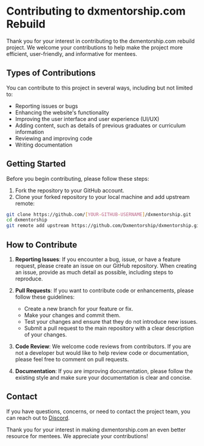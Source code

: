 # Contributing to dxmentorship.com Rebuild

Thank you for your interest in contributing to the dxmentorship.com rebuild project. We welcome your contributions to help make the project more efficient, user-friendly, and informative for mentees.

## Types of Contributions

You can contribute to this project in several ways, including but not limited to:

- Reporting issues or bugs
- Enhancing the website's functionality
- Improving the user interface and user experience (UI/UX)
- Adding content, such as details of previous graduates or curriculum information
- Reviewing and improving code
- Writing documentation

## Getting Started

Before you begin contributing, please follow these steps:

1. Fork the repository to your GitHub account.
2. Clone your forked repository to your local machine and add upstream remote:

```bash
git clone https://github.com/[YOUR-GITHUB-USERNAME]/dxmentorship.git
cd dxmentorship
git remote add upstream https://github.com/Dxmentorship/dxmentorship.git
```

## How to Contribute

1. **Reporting Issues**: If you encounter a bug, issue, or have a feature request, please create an issue on our GitHub repository. When creating an issue, provide as much detail as possible, including steps to reproduce.

2. **Pull Requests**: If you want to contribute code or enhancements, please follow these guidelines:
   - Create a new branch for your feature or fix.
   - Make your changes and commit them.
   - Test your changes and ensure that they do not introduce new issues.
   - Submit a pull request to the main repository with a clear description of your changes.

3. **Code Review**: We welcome code reviews from contributors. If you are not a developer but would like to help review code or documentation, please feel free to comment on pull requests.

4. **Documentation**: If you are improving documentation, please follow the existing style and make sure your documentation is clear and concise.

## Contact

If you have questions, concerns, or need to contact the project team, you can reach out to [Discord](https://discord.com/invite/dUQyb2mk4s).

Thank you for your interest in making dxmentorship.com an even better resource for mentees. We appreciate your contributions!
